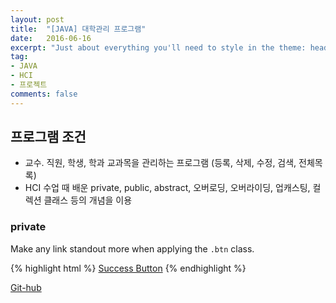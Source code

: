 ```yaml
---
layout: post
title:  "[JAVA] 대학관리 프로그램"
date:   2016-06-16
excerpt: "Just about everything you'll need to style in the theme: headings, paragraphs, blockquotes, tables, code blocks, and more."
tag:
- JAVA
- HCI
- 프로젝트
comments: false
---
```


## 프로그램 조건
* 교수. 직원, 학생, 학과 교과목을 관리하는 프로그램 (등록, 삭제, 수정, 검색, 전체목록)
* HCI 수업 때 배운 private, public, abstract, 오버로딩, 오버라이딩, 업캐스팅, 컬렉션 클래스 등의 개념을 이용

### private

Make any link standout more when applying the `.btn` class.

{% highlight html %}
<a href="#" class="btn btn-success">Success Button</a>
{% endhighlight %}


<a href="https://github.com/LEEJISU-dev/Java_pbl1" class="btn">Git-hub</a>
